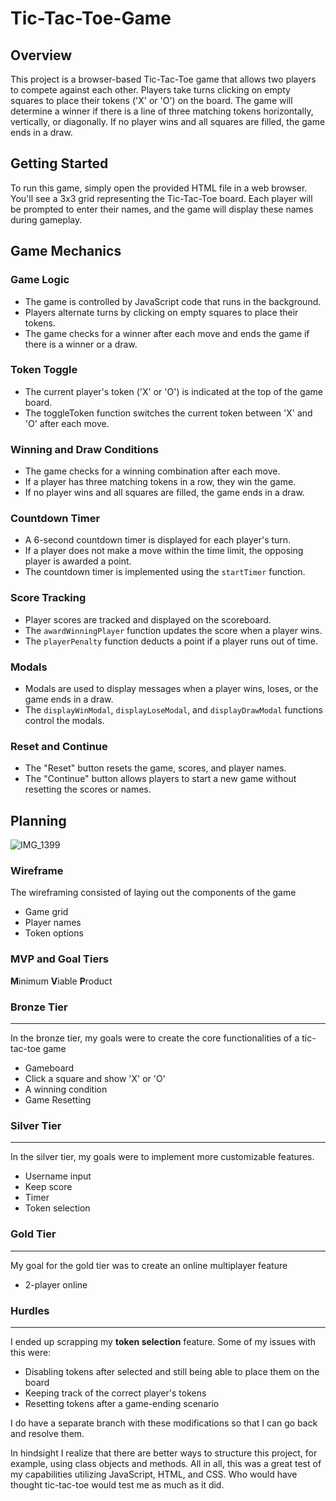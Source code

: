 # Tic-Tac-Toe-Game

## Overview
This project is a browser-based Tic-Tac-Toe game that allows two players to compete against each other. Players take turns clicking on empty squares to place their tokens ('X' or 'O') on the board. The game will determine a winner if there is a line of three matching tokens horizontally, vertically, or diagonally. If no player wins and all squares are filled, the game ends in a draw.

## Getting Started
To run this game, simply open the provided HTML file in a web browser. You'll see a 3x3 grid representing the Tic-Tac-Toe board. Each player will be prompted to enter their names, and the game will display these names during gameplay.


## Game Mechanics
### Game Logic
- The game is controlled by JavaScript code that runs in the background.
- Players alternate turns by clicking on empty squares to place their tokens.
- The game checks for a winner after each move and ends the game if there is a winner or a draw.

### Token Toggle
- The current player's token ('X' or 'O') is indicated at the top of the game board.
- The toggleToken function switches the current token between 'X' and 'O' after each move.

### Winning and Draw Conditions
- The game checks for a winning combination after each move.
- If a player has three matching tokens in a row, they win the game.
- If no player wins and all squares are filled, the game ends in a draw.

### Countdown Timer
- A 6-second countdown timer is displayed for each player's turn.
- If a player does not make a move within the time limit, the opposing player is awarded a point.
- The countdown timer is implemented using the `startTimer` function.

### Score Tracking
- Player scores are tracked and displayed on the scoreboard.
- The `awardWinningPlayer` function updates the score when a player wins.
- The `playerPenalty` function deducts a point if a player runs out of time.

### Modals
- Modals are used to display messages when a player wins, loses, or the game ends in a draw.
- The `displayWinModal`, `displayLoseModal`, and `displayDrawModal` functions control the modals.

### Reset and Continue
- The "Reset" button resets the game, scores, and player names.
- The "Continue" button allows players to start a new game without resetting the scores or names.


## Planning
![IMG_1399](https://github.com/rickstylz01/Tic-Tac-Toe-Game/assets/27748809/6f29166d-fc8c-424d-b65a-63e2f2ace4cd)


### Wireframe
The wireframing consisted of laying out the components of the game
- Game grid
- Player names
- Token options

### MVP and Goal Tiers
**M**inimum **V**iable **P**roduct

 ### Bronze Tier
---------------------------
In the bronze tier, my goals were to create the core functionalities of a tic-tac-toe game 
- Gameboard
- Click a square and show 'X' or 'O'
- A winning condition
- Game Resetting

### Silver Tier
---------------------------
In the silver tier, my goals were to implement more customizable features.
- Username input
- Keep score
- Timer
- Token selection

### Gold Tier
---------------------------
My goal for the gold tier was to create an online multiplayer feature
- 2-player online

### Hurdles
---------------------------
I ended up scrapping my **token selection** feature. 
Some of my issues with this were:
- Disabling tokens after selected and still being able to place them on the board
- Keeping track of the correct player's tokens
- Resetting tokens after a game-ending scenario

I do have a separate branch with these modifications so that I can go back and resolve them.

In hindsight I realize that there are better ways to structure this project, for example, using class objects and methods. All in all, this was a great test of my capabilities utilizing JavaScript, HTML, and CSS. Who would have thought tic-tac-toe would test me as much as it did.

